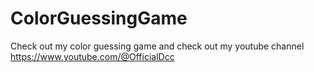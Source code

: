 # ColorGuessingGame
Check out my color guessing game and check out my youtube channel https://www.youtube.com/@OfficialDcc